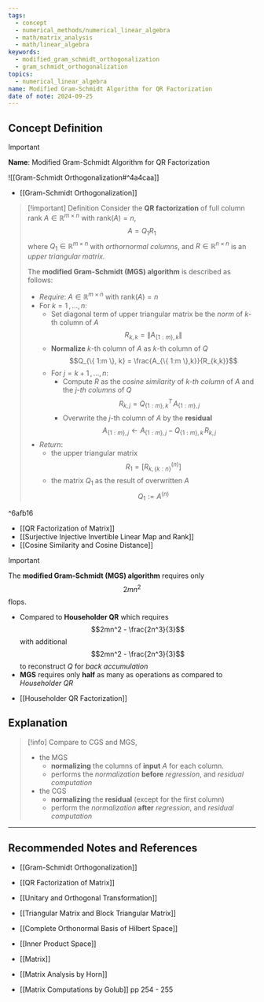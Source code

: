 ```yaml
---
tags:
  - concept
  - numerical_methods/numerical_linear_algebra
  - math/matrix_analysis
  - math/linear_algebra
keywords:
  - modified_gram_schmidt_orthogonalization
  - gram_schmidt_orthogonalization
topics:
  - numerical_linear_algebra
name: Modified Gram-Schmidt Algorithm for QR Factorization
date of note: 2024-09-25
---
```


## Concept Definition

>[!important]
>**Name**: Modified Gram-Schmidt Algorithm for QR Factorization

![[Gram-Schmidt Orthogonalization#^4a4caa]]

- [[Gram-Schmidt Orthogonalization]]

>[!important] Definition
>Consider the **QR factorization** of full column rank $A\in \mathbb{R}^{m\times n}$ with $\text{rank}(A) = n$, $$A = Q_{1}R_{1}$$ where $Q_{1}\in \mathbb{R}^{m\times n}$ with *orthornormal columns*, and $R\in \mathbb{R}^{n\times n}$ is an *upper triangular matrix.*
>
>The **modified Gram-Schmidt (MGS) algorithm** is described as follows:
>- *Require*: $A\in \mathbb{R}^{m\times n}$ with $\text{rank}(A) = n$
>- For $k=1\,{,}\ldots{,}\,n$:
>	- Set diagonal term of upper triangular matrix be the *norm* of $k$-th column  of $A$ $$R_{k,k} = \lVert A_{\{ 1:m \}, k} \rVert $$
>	- **Normalize** $k$-th column of $A$ as $k$-th column of $Q$ $$Q_{\{ 1:m \}, k} = \frac{A_{\{ 1:m \},k}}{R_{k,k}}$$
>	- For $j=k+1\,{,}\ldots{,}\,n$:
>		- Compute $R$ as the *cosine similarity* of *$k$-th column* of $A$ and the *$j$-th columns* of $Q$ $$R_{k,j} = Q_{\{ 1:m \}, k}^{T}\,A_{\{ 1:m \}, j}$$
>		- Overwrite the $j$-th column of $A$ by the **residual** $$A_{\{ 1:m \}, j} \leftarrow A_{\{ 1:m \}, j} - Q_{\{ 1:m \}, k}\,R_{k,j}$$
>- *Return*: 
>	- the upper triangular matrix $$R_{1} = [R_{k,\{ k:n \}}^{(n)}]$$
>	- the matrix $Q_{1}$ as the result of overwritten $A$ $$Q_{1} := A^{(n)}$$ 

^6afb16

- [[QR Factorization of Matrix]]
- [[Surjective Injective Invertible Linear Map and Rank]]
- [[Cosine Similarity and Cosine Distance]]

>[!important]
>The **modified Gram-Schmidt (MGS) algorithm** requires only $$2mn^2$$ flops.
>- Compared to **Householder QR** which requires $$2mn^2 - \frac{2n^3}{3}$$ with additional $$2mn^2 - \frac{2n^3}{3}$$ to reconstruct $Q$ for *back accumulation*
>- **MGS** requires only **half** as many as operations as compared to *Householder QR*

- [[Householder QR Factorization]]

## Explanation

>[!info]
>Compare to CGS and MGS, 
>- the MGS 
>	- **normalizing** the columns of **input** $A$ for each column. 
>	- performs the *normalization* **before** *regression*, and *residual computation*
>- the CGS 
>	- **normalizing** the **residual** (except for the first column)
>	- perform the *normalization* **after** *regression*, and *residual computation*




-----------
##  Recommended Notes and References


- [[Gram-Schmidt Orthogonalization]]
- [[QR Factorization of Matrix]]

- [[Unitary and Orthogonal Transformation]]
- [[Triangular Matrix and Block Triangular Matrix]]

- [[Complete Orthonormal Basis of Hilbert Space]]
- [[Inner Product Space]]
- [[Matrix]]



- [[Matrix Analysis by Horn]]
- [[Matrix Computations by Golub]] pp 254 - 255